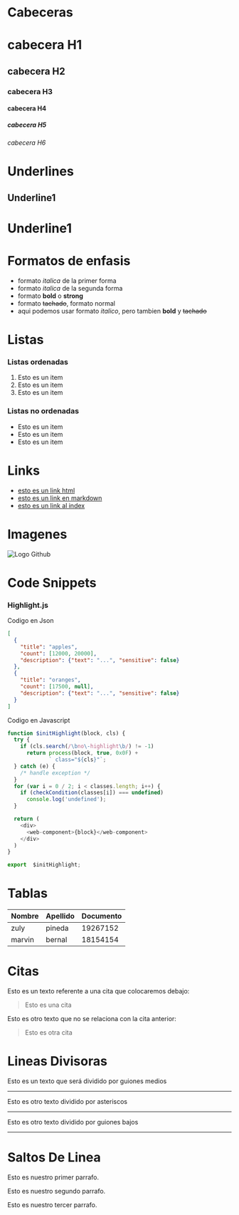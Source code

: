 # Cabeceras
# cabecera H1
## cabecera H2
### cabecera H3
#### cabecera H4
##### cabecera H5
###### cabecera H6

# Underlines
Underline1
----------

Underline1
==========

# Formatos de enfasis
- formato *italica* de la primer forma
- formato _italica_ de la segunda forma
- formato **bold** o __strong__
- formato ~~tachado~~, formato normal
- aqui podemos usar formato *italico*, pero tambien **bold** y ~~tachado~~

# Listas
### Listas ordenadas
1. Esto es un item
1. Esto es un item
1. Esto es un item

### Listas no ordenadas
- Esto es un item
- Esto es un item
- Esto es un item

# Links
- <a href="http://www.google.com"> esto es un link html</a>
- [esto es un link en markdown](http://www.google.com)
- [esto es un link al index ](index.html)

# Imagenes
![Logo Github](https://1000marcas.net/wp-content/uploads/2020/02/GitHub-logo-1.jpg)

# Code Snippets
### Highlight.js
Codigo en Json
```JSON
[
  {
    "title": "apples",
    "count": [12000, 20000],
    "description": {"text": "...", "sensitive": false}
  },
  {
    "title": "oranges",
    "count": [17500, null],
    "description": {"text": "...", "sensitive": false}
  }
]
```

Codigo en Javascript
```Javascript
function $initHighlight(block, cls) {
  try {
    if (cls.search(/\bno\-highlight\b/) != -1)
      return process(block, true, 0x0F) +
             ` class="${cls}"`;
  } catch (e) {
    /* handle exception */
  }
  for (var i = 0 / 2; i < classes.length; i++) {
    if (checkCondition(classes[i]) === undefined)
      console.log('undefined');
  }

  return (
    <div>
      <web-component>{block}</web-component>
    </div>
  )
}

export  $initHighlight;
```

# Tablas
| Nombre | Apellido | Documento |
|--------|----------|-----------|
| zuly | pineda | 19267152 |
| marvin | bernal | 18154154 |

# Citas
Esto es un texto referente a una cita que colocaremos debajo:
> Esto es una cita

Esto es otro texto que no se relaciona con la cita anterior:
> Esto es otra cita

# Lineas Divisoras
Esto es un texto que será dividido por guiones medios

---
Esto es otro texto dividido por asteriscos

***
Esto es otro texto dividido por guiones bajos
___

# Saltos De Linea
Esto es nuestro primer parrafo.

Esto es nuestro segundo parrafo.

Esto es nuestro tercer parrafo.